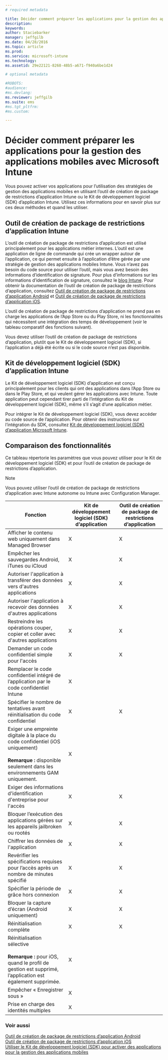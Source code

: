 ```yaml
---
# required metadata

title: Décider comment préparer les applications pour la gestion des applications mobiles avec Microsoft Intune | Microsoft Intune
description:
keywords:
author: Staciebarker
manager: jeffgilb
ms.date: 04/28/2016
ms.topic: article
ms.prod:
ms.service: microsoft-intune
ms.technology:
ms.assetid: 29e22121-8268-48b5-a671-f940a6be1d24

# optional metadata

#ROBOTS:
#audience:
#ms.devlang:
ms.reviewer: jeffgilb
ms.suite: ems
#ms.tgt_pltfrm:
#ms.custom:

---
```


# Décider comment préparer les applications pour la gestion des applications mobiles avec Microsoft Intune
Vous pouvez activer vos applications pour l’utilisation des stratégies de gestion des applications mobiles en utilisant l’outil de création de package de restrictions d’application Intune ou le Kit de développement logiciel (SDK) d’application Intune. Utilisez ces informations pour en savoir plus sur ces deux méthodes et quand les utiliser.

## Outil de création de package de restrictions d’application Intune
L’outil de création de package de restrictions d’application est utilisé principalement pour les applications métier internes. L’outil est une application de ligne de commande qui crée un wrapper autour de l’application, ce qui permet ensuite à l’application d’être gérée par une stratégie de gestion des applications mobiles Intune. Vous n’avez pas besoin du code source pour utiliser l’outil, mais vous avez besoin des informations d’identification de signature.  Pour plus d’informations sur les informations d’identification de signature, consultez le [blog Intune](http://blogs.technet.com/b/microsoftintune/archive/2015/02/25/how-to-obtain-the-prerequisites-for-the-intune-app-wrapping-tool-for-ios.aspx). Pour obtenir la documentation de l’outil de création de package de restrictions d’application, consultez [Outil de création de package de restrictions d’application Android](prepare-android-apps-for-mobile-application-management-with-the-microsoft-intune-app-wrapping-tool.md) et [Outil de création de package de restrictions d’application iOS](prepare-ios-apps-for-mobile-application-management-with-the-microsoft-intune-app-wrapping-tool.md).

L’outil de création de package de restrictions d’application ne prend pas en charge les applications de l’App Store ou du Play Store, ni les fonctionnalités qui nécessitent une intégration des temps de développement (voir le tableau comparatif des fonctions suivant).

Vous devez utiliser l’outil de création de package de restrictions d’application, plutôt que le Kit de développement logiciel (SDK), si l’application a déjà été écrite ou si le code source n’est pas disponible.

## Kit de développement logiciel (SDK) d’application Intune
Le Kit de développement logiciel (SDK) d’application est conçu principalement pour les clients qui ont des applications dans l’App Store ou dans le Play Store, et qui veulent gérer les applications avec Intune. Toute application peut cependant tirer parti de l’intégration du Kit de développement logiciel (SDK), même s’il s’agit d’une application métier.

Pour intégrer le Kit de développement logiciel (SDK), vous devez accéder au code source de l’application. Pour obtenir des instructions sur l’intégration du SDK, consultez [Kit de développement logiciel (SDK) d’application Microsoft Intune](https://msdn.microsoft.com/library/mt627769.aspx).

## Comparaison des fonctionnalités
Ce tableau répertorie les paramètres que vous pouvez utiliser pour le Kit de développement logiciel (SDK) et pour l’outil de création de package de restrictions d’application.

> [!NOTE]
> Vous pouvez utiliser l’outil de création de package de restrictions d’application avec Intune autonome ou Intune avec Configuration Manager.

|Fonction|Kit de développement logiciel (SDK) d’application|Outil de création de package de restrictions d’application|
|-----------|---------------------|-----------|
|Afficher le contenu web uniquement dans Managed Browser|X|X|
|Empêcher les sauvegardes Android, iTunes ou iCloud|X|X|
|Autoriser l'application à transférer des données vers d'autres applications|X|X|
|Autoriser l'application à recevoir des données d'autres applications|X|X|
|Restreindre les opérations couper, copier et coller avec d'autres applications|X|X|
|Demander un code confidentiel simple pour l'accès|X|X|
|Remplacer le code confidentiel intégré de l’application par le code confidentiel Intune|X||
|Spécifier le nombre de tentatives avant réinitialisation du code confidentiel|X|X|
|Exiger une empreinte digitale à la place du code confidentiel (iOS uniquement)<br></br>**Remarque :** disponible seulement dans les environnements GAM uniquement.|X||
|Exiger des informations d'identification d'entreprise pour l'accès|X|X|
|Bloquer l’exécution des applications gérées sur les appareils jailbroken ou rootés|X|X|
|Chiffrer les données de l'application|X|X|
|Revérifier les spécifications requises pour l’accès après un nombre de minutes spécifié|X|X|
|Spécifier la période de grâce hors connexion|X|X|
|Bloquer la capture d’écran (Android uniquement)|X|X|
|Réinitialisation complète|X|X|
|Réinitialisation sélective <br></br>**Remarque :** pour iOS, quand le profil de gestion est supprimé, l’application est également supprimée.|X||
|Empêcher « Enregistrer sous » |X||
|Prise en charge des identités multiples|X||

### Voir aussi
[Outil de création de package de restrictions d’application Android](prepare-android-apps-for-mobile-application-management-with-the-microsoft-intune-app-wrapping-tool.md)</br>
[Outil de création de package de restrictions d’application iOS](prepare-ios-apps-for-mobile-application-management-with-the-microsoft-intune-app-wrapping-tool.md)</br>
[Utiliser le Kit de développement logiciel (SDK) pour activer des applications pour la gestion des applications mobiles](use-the-sdk-to-enable-apps-for-mobile-application-management.md)


<!--HONumber=May16_HO1-->


